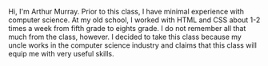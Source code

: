 Hi, I'm Arthur Murray. Prior to this class, I have minimal experience with computer science. At my old school, I worked with HTML and CSS about 1-2 times a week from fifth grade to eights grade. I do not remember all that much from the class, however. I decided to take this class because my uncle works in the computer science industry and claims that this class will equip me with very useful skills.

<!---
amurray08/amurray08 is a ✨ special ✨ repository because its `README.md` (this file) appears on your GitHub profile.
You can click the Preview link to take a look at your changes.
--->
